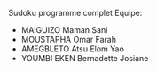 Sudoku programme complet
Equipe: 
-	MAIGUIZO Maman Sani 
-	MOUSTAPHA Omar Farah
-	AMEGBLETO Atsu Elom Yao
-	YOUMBI EKEN Bernadette Josiane 
